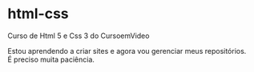 # html-css
 Curso de Html 5 e Css 3 do CursoemVideo

Estou aprendendo a criar sites e agora vou gerenciar meus repositórios.
<br>
É preciso muita paciência.

<a href="https://everaldoricardo-93059-github.io/html-css/exer001/">


